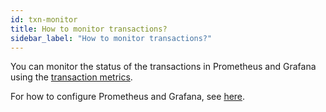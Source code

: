 ```yaml
---
id: txn-monitor
title: How to monitor transactions?
sidebar_label: "How to monitor transactions?"
---
```


You can monitor the status of the transactions in Prometheus and Grafana using the [transaction metrics](/reference-metrics.md#pulsar-transaction). 

For how to configure Prometheus and Grafana, see [here](/deploy-monitoring.md).
